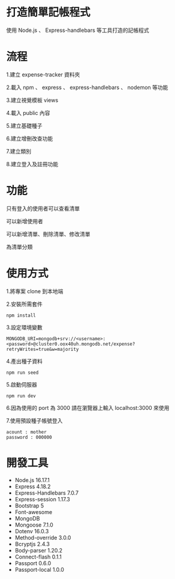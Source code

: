 # 打造簡單記帳程式

使用 Node.js 、 Express-handlebars 等工具打造的記帳程式

# 流程

1.建立 expense-tracker 資料夾

2.載入 npm 、 express 、 express-handlebars 、 nodemon 等功能

3.建立視覺模板 views

4.載入 public 內容

5.建立基礎種子

6.建立增刪改查功能

7.建立類別

8.建立登入及註冊功能

# 功能

只有登入的使用者可以查看清單

可以新增使用者

可以新增清單、刪除清單、修改清單

為清單分類

# 使用方式

1.將專案 clone 到本地端

2.安裝所需套件

```
npm install
```

3.設定環境變數

```
MONGODB_URI=mongodb+srv://<username>:<password>@cluster0.oox40uh.mongodb.net/expense?retryWrites=true&w=majority
```

4.產出種子資料

```
npm run seed
```

5.啟動伺服器

```
npm run dev
```

6.因為使用的 port 為 3000 請在瀏覽器上輸入 localhost:3000 來使用

7.使用預設種子帳號登入

```
acount : mother
password : 000000
```

# 開發工具

- Node.js 16.17.1
- Express 4.18.2
- Express-Handlebars 7.0.7
- Express-session 1.17.3
- Bootstrap 5
- Font-awesome
- MongoDB
- Mongoose 7.1.0
- Dotenv 16.0.3
- Method-override 3.0.0
- Bcryptjs 2.4.3
- Body-parser 1.20.2
- Connect-flash 0.1.1
- Passport 0.6.0
- Passport-local 1.0.0
